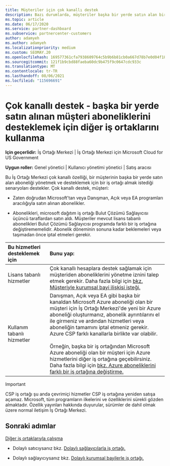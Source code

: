 ```yaml
---
title: Müşteriler için çok kanallı destek
description: Bazı durumlarda, müşteriler başka bir yerde satın alan bir aboneliği sağlamak ve desteklemek için sizi işe almak istiyor olabilir.
ms.topic: article
ms.date: 06/17/2020
ms.service: partner-dashboard
ms.subservice: partnercenter-customers
author: adamyeh
ms.author: adamyeh
ms.localizationpriority: medium
ms.custom: SEOMAY.20
ms.openlocfilehash: 169577361cfa7938609764c5b9b6b81cb0a667d78b7e0d04f183c1365fec7167
ms.sourcegitcommit: 121f1b9cbd88faeba60dc9b475f9c0647cdc933c
ms.translationtype: MT
ms.contentlocale: tr-TR
ms.lasthandoff: 08/06/2021
ms.locfileid: "115696691"
---
```

# <a name="multi-channel-support---using-other-partners-to-support-customer-subscriptions-purchased-elsewhere"></a>Çok kanallı destek - başka bir yerde satın alınan müşteri aboneliklerini desteklemek için diğer iş ortaklarını kullanma

**Için geçerlidir:** İş Ortağı Merkezi | İş Ortağı Merkezi için Microsoft Cloud for US Government

**Uygun roller:** Genel yönetici | Kullanıcı yönetimi yönetici | Satış aracısı

Bu İş Ortağı Merkezi çok kanallı özelliği, bir müşterinin başka bir yerde satın alan aboneliği yönetmek ve desteklemek için bir iş ortağı almak istediği senaryoları destekler. Çok kanallı destek, müşteri:

- Zaten doğrudan Microsoft'tan veya Danışman, Açık veya EA programları aracılığıyla satın alınan abonelikler.

- Abonelikleri, microsoft dağıtım iş ortağı Bulut Çözümü Sağlayıcısı üçüncü taraflardan satın aldı. Müşteriler mevcut lisans tabanlı abonelikleri Bulut Çözümü Sağlayıcısı programda farklı bir iş ortağına değiştirememelidir. Abonelik döneminin sonuna kadar beklemeleri veya taşımadan önce iptal etmeleri gerekir.

|Bu hizmetleri desteklemek için  | Bunu yap: |
|:---------|:---------|
|Lisans tabanlı hizmetler    | Çok kanallı hesaplara destek sağlamak için müşteriden aboneliklerini yönetme iznini talep etmek gerekir. Daha fazla bilgi için [bkz. Müşteriyle kurumsal bayi ilişkisi isteği.](request-a-relationship-with-a-customer.md)   |
|Kullanım tabanlı hizmetler     |  Danışman, Açık veya EA gibi başka bir kanaldan Microsoft Azure aboneliği olan bir müşteri için İş Ortağı Merkezi'de yeni bir Azure aboneliği oluşturmanız, abonelik ayrıntılarını el ile girmeniz ve ardından hizmetleri veya aboneliğin tamamını iptal etmeniz gerekir. Azure CSP farklı kanallarla birlikte var olabilir.<br/><br/> Örneğin, başka bir iş ortağından Microsoft Azure aboneliği olan bir müşteri için Azure hizmetlerini diğer iş ortağına geçebilirsiniz.  Daha fazla bilgi için [bkz. Azure aboneliklerini farklı bir iş ortağına değiştirme.](switch-azure-subscriptions-to-a-different-partner.md) |

> [!IMPORTANT]  
> CSP iş ortağı şu anda çevrimiçi hizmetler CSP iş ortağına yeniden satışa açamaz. Microsoft, tüm programların ilkelerini ve özelliklerini sürekli gözden almaktadır. Özellik yayınları hakkında duyurular, sürümler de dahil olmak üzere normal iletişim İş Ortağı Merkezi.

## <a name="next-steps"></a>Sonraki adımlar

[Diğer iş ortaklarıyla çalışma](work-with-other-partners.md)

- Dolaylı satıcıysanız bkz. [Dolaylı sağlayıcılarla iş ortağı.](indirect-reseller-tasks-in-partner-center.md)

- Dolaylı sağlayıcıysanız bkz. [Dolaylı kurumsal bayilerle iş ortağı.](indirect-provider-tasks-in-partner-center.md)
